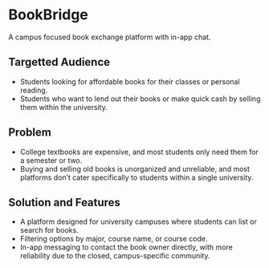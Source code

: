 # BookBridge
A campus focused book exchange platform with in-app chat.

## Targetted Audience
- Students looking for affordable books for their classes or personal reading.
- Students who want to lend out their books or make quick cash by selling them within the university.

## Problem
- College textbooks are expensive, and most students only need them for a semester or two.
- Buying and selling old books is unorganized and unreliable, and most platforms don’t cater specifically to students within a single university.

## Solution and Features
- A platform designed for university campuses where students can list or search for books.
- Filtering options by major, course name, or course code.
- In-app messaging to contact the book owner directly, with more reliability due to the closed, campus-specific community.